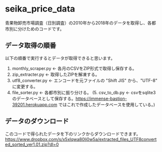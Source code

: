 # seika_price_data
青果物卸売市場調査（日別調査）の2010年から2018年のデータを取得し、各都市別に分けためのコードです。

## データ取得の順番
以下の順番で実行するとデータが取得できると思います。

1. monthly_scraper.py <- 各月のCSVをZIP形式で取得し保存する。
2. zip_extracter.py <- 取得したZIPを解凍する。
3. utf8_converter.py <- エンコードを元ファイルの "Shift JIS" から、"UTF-8" に変更する。
4. file_sorter.py <- 各都市別に振り分ける。
(5. csv_to_db.py <- csvをsqlite3のデータベースとして保存する。https://immense-bastion-39201.herokuapp.com ではこれで作成したデータベースを使用している。)

## データのダウンロード
このコードで得られたデータを下のリンクからダウンロードできます。
https://www.dropbox.com/s/x5xlqwa80lj0w5a/extracted_files_UTF8converted_sorted_ver1.01.zip?dl=0
